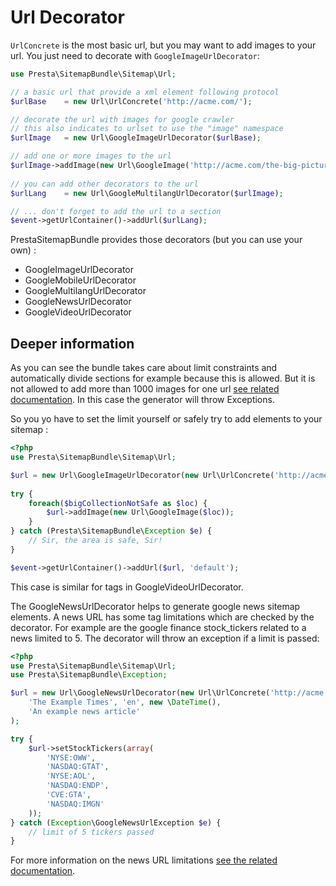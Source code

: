 # Url Decorator

`UrlConcrete` is the most basic url, but you may want to add images to your url. 
You just need to decorate with `GoogleImageUrlDecorator`:

```php
use Presta\SitemapBundle\Sitemap\Url;

// a basic url that provide a xml element following protocol
$urlBase    = new Url\UrlConcrete('http://acme.com/');

// decorate the url with images for google crawler
// this also indicates to urlset to use the "image" namespace
$urlImage   = new Url\GoogleImageUrlDecorator($urlBase);

// add one or more images to the url
$urlImage->addImage(new Url\GoogleImage('http://acme.com/the-big-picture.jpg'));
    
// you can add other decorators to the url
$urlLang    = new Url\GoogleMultilangUrlDecorator($urlImage);

// ... don't forget to add the url to a section
$event->getUrlContainer()->addUrl($urlLang);
```

PrestaSitemapBundle provides those decorators (but you can use your own) : 

 * GoogleImageUrlDecorator
 * GoogleMobileUrlDecorator
 * GoogleMultilangUrlDecorator
 * GoogleNewsUrlDecorator
 * GoogleVideoUrlDecorator

## Deeper information

As you can see the bundle takes care about limit constraints and automatically 
divide sections for example because this is allowed.
But it is not allowed to add more than 1000 images for one url 
[see related documentation](http://support.google.com/webmasters/bin/answer.py?hl=en&answer=178636&topic=20986&ctx=topic). 
In this case the generator will throw Exceptions.

So you yo have to set the limit yourself or safely try to add elements to your 
sitemap :

```php
<?php
use Presta\SitemapBundle\Sitemap\Url;

$url = new Url\GoogleImageUrlDecorator(new Url\UrlConcrete('http://acme.com/'));
    
try {
    foreach($bigCollectionNotSafe as $loc) {
        $url->addImage(new Url\GoogleImage($loc));
    }
} catch (Presta\SitemapBundle\Exception $e) {
    // Sir, the area is safe, Sir!
}

$event->getUrlContainer()->addUrl($url, 'default');
```

This case is similar for tags in GoogleVideoUrlDecorator.

The GoogleNewsUrlDecorator helps to generate google news sitemap elements.
A news URL has some tag limitations which are checked by the decorator.
For example are the google finance stock_tickers related to a news limited to 5.
The decorator will throw an exception if a limit is passed:

```php
<?php
use Presta\SitemapBundle\Sitemap\Url;
use Presta\SitemapBundle\Exception;

$url = new Url\GoogleNewsUrlDecorator(new Url\UrlConcrete('http://acme.com/'),
    'The Example Times', 'en', new \DateTime(),
    'An example news article'
);

try {
    $url->setStockTickers(array(
        'NYSE:OWW',
        'NASDAQ:GTAT',
        'NYSE:AOL',
        'NASDAQ:ENDP',
        'CVE:GTA',
        'NASDAQ:IMGN'
    ));
} catch (Exception\GoogleNewsUrlException $e) {
    // limit of 5 tickers passed
}
```

For more information on the news URL limitations [see the related documentation](https://support.google.com/webmasters/answer/74288?hl=en).
